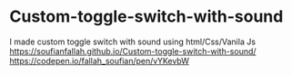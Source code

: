# Custom-toggle-switch-with-sound
I made custom toggle switch with sound using html/Css/Vanila Js
https://soufianfallah.github.io/Custom-toggle-switch-with-sound/
https://codepen.io/fallah_soufian/pen/vYKevbW
